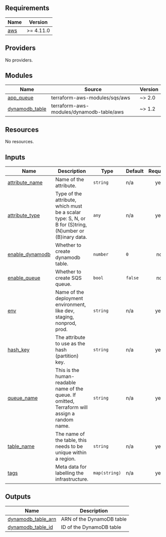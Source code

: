 ## Requirements

| Name | Version |
|------|---------|
| <a name="requirement_aws"></a> [aws](#requirement\_aws) | >= 4.11.0 |

## Providers

No providers.

## Modules

| Name | Source | Version |
|------|--------|---------|
| <a name="module_app_queue"></a> [app\_queue](#module\_app\_queue) | terraform-aws-modules/sqs/aws | ~> 2.0 |
| <a name="module_dynamodb_table"></a> [dynamodb\_table](#module\_dynamodb\_table) | terraform-aws-modules/dynamodb-table/aws | ~> 1.2 |

## Resources

No resources.

## Inputs

| Name | Description | Type | Default | Required |
|------|-------------|------|---------|:--------:|
| <a name="input_attribute_name"></a> [attribute\_name](#input\_attribute\_name) | Name of the attribute. | `string` | n/a | yes |
| <a name="input_attribute_type"></a> [attribute\_type](#input\_attribute\_type) | Type of the attribute, which must be a scalar type: S, N, or B for (S)tring, (N)umber or (B)inary data. | `any` | n/a | yes |
| <a name="input_enable_dynamodb"></a> [enable\_dynamodb](#input\_enable\_dynamodb) | Whether to create dynamodb table. | `number` | `0` | no |
| <a name="input_enable_queue"></a> [enable\_queue](#input\_enable\_queue) | Whether to create SQS queue. | `bool` | `false` | no |
| <a name="input_env"></a> [env](#input\_env) | Name of the deployment environment, like dev, staging, nonprod, prod. | `string` | n/a | yes |
| <a name="input_hash_key"></a> [hash\_key](#input\_hash\_key) | The attribute to use as the hash (partition) key. | `string` | n/a | yes |
| <a name="input_queue_name"></a> [queue\_name](#input\_queue\_name) | This is the human-readable name of the queue. If omitted, Terraform will assign a random name. | `string` | n/a | yes |
| <a name="input_table_name"></a> [table\_name](#input\_table\_name) | The name of the table, this needs to be unique within a region. | `string` | n/a | yes |
| <a name="input_tags"></a> [tags](#input\_tags) | Meta data for labelling the infrastructure. | `map(string)` | n/a | yes |

## Outputs

| Name | Description |
|------|-------------|
| <a name="output_dynamodb_table_arn"></a> [dynamodb\_table\_arn](#output\_dynamodb\_table\_arn) | ARN of the DynamoDB table |
| <a name="output_dynamodb_table_id"></a> [dynamodb\_table\_id](#output\_dynamodb\_table\_id) | ID of the DynamoDB table |
